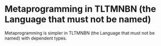 # Metaprogramming in TLTMNBN (the Language that must not be named)

Metaprogramming is simpler in TLTMNBN (the Language that must not be named) with dependent types.
